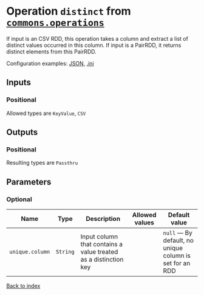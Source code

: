 
# Operation `distinct` from [`commons.operations`](../package/commons.operations.md)

If input is an CSV RDD, this operation takes a column and extract a list of distinct values occurred in this column. If input is a PairRDD, it returns distinct elements from this PairRDD.

Configuration examples: [JSON](../operation/distinct/example.json), [.ini](../operation/distinct/example.ini)

## Inputs

### Positional

Allowed types are `KeyValue`, `CSV`



## Outputs

### Positional

Resulting types are `Passthru`


## Parameters


### Optional

Name | Type | Description | Allowed values | Default value
--- | --- | --- | --- | ---
`unique.column` | `String` | Input column that contains a value treated as a distinction key |  | `null` — By default, no unique column is set for an RDD


[Back to index](../index.md)
